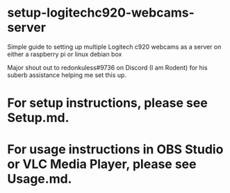 # setup-logitechc920-webcams-server
Simple guide to setting up multiple Logitech c920 webcams as a server on either a raspberry pi or linux debian box

Major shout out to redonkuless#9736 on Discord (I am Rodent) for his suberb assistance helping me set this up.

# For setup instructions, please see Setup.md.

# For usage instructions in OBS Studio or VLC Media Player, please see Usage.md.

